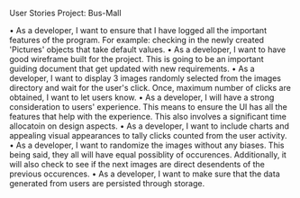 User Stories 
Project: Bus-Mall


•	As a developer, I want to ensure that I have logged all the important features of the program. For example: checking in the newly created 'Pictures' objects that take default values.
•	As a developer, I want to have good wireframe built for the project. This is going to be an important guiding document that get updated with new requirements.
•	As a developer, I want to display 3 images randomly selected from the images directory and wait for the user's click. Once, maximum number of clicks are obtained, I want to let users know. 
•	As a developer, I will have a strong consideration to users' experience. This means to ensure the UI has all the features that help with the experience. This also involves a significant time allocatoin on design aspects.
•	As a developer, I want to include charts and appealing visual appearances to tally clicks counted from the user activity.
•	As a developer, I want to randomize the images without any biases. This being said, they all will have equal possiblity of occurences. Additionally, it will also check to see if the next images are direct desendents of the previous occurences.
•	As a developer, I want to make sure that the data generated from users are persisted through storage.


